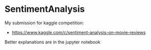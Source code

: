 # SentimentAnalysis

My submission for kaggle competition:
- https://www.kaggle.com/c/sentiment-analysis-on-movie-reviews

Better explanations are in the jupyter notebook
